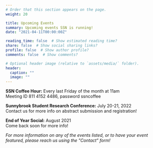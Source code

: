 ```yaml
---
# Order that this section appears on the page.
weight: 20

title: Upcoming Events
summary: Upcoming events SSN is running!
date: "2021-04-11T00:00:00Z"

reading_time: false  # Show estimated reading time?
share: false  # Show social sharing links?
profile: false  # Show author profile?
comments: false  # Show comments?

# Optional header image (relative to `assets/media/` folder).
header:
  caption: ""
  image: ""
---
```

**SSN Coffee Hour:** Every last Friday of the month at 11am   
Meeting ID 811 4152 4486, password ssncoffee 

**Sunnybrook Student Research Conference:** July 20-21, 2022  
Contact us for more info on abstract submission and registration!

**End of Year Social:** August 2021  
Come back soon for more info! 

*For more information on any of the events listed, or to have your event featured, please reach us using the "Contact" form!*
